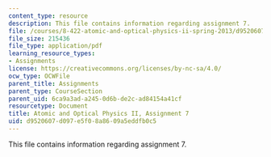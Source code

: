 ```yaml
---
content_type: resource
description: This file contains information regarding assignment 7.
file: /courses/8-422-atomic-and-optical-physics-ii-spring-2013/d9520607d097e5f08a8609a5eddfb0c5_MIT8_422S13_hw7.pdf
file_size: 215436
file_type: application/pdf
learning_resource_types:
- Assignments
license: https://creativecommons.org/licenses/by-nc-sa/4.0/
ocw_type: OCWFile
parent_title: Assignments
parent_type: CourseSection
parent_uid: 6ca9a3ad-a245-0d6b-de2c-ad84154a41cf
resourcetype: Document
title: Atomic and Optical Physics II, Assignment 7
uid: d9520607-d097-e5f0-8a86-09a5eddfb0c5
---
```

This file contains information regarding assignment 7.